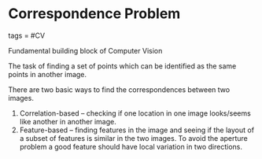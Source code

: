 # Correspondence Problem
tags = #CV

Fundamental building block of Computer Vision


The task of finding a set of points which can be identified as the same points in another image.

There are two basic ways to find the correspondences between two images.

1. Correlation-based – checking if one location in one image looks/seems like another in another image.
2. Feature-based – finding features in the image and seeing if the layout of a subset of features is similar in the two images. To avoid the aperture problem a good feature should have local variation in two directions. 